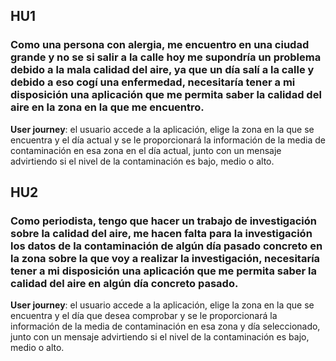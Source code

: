 ## HU1
### Como una persona con alergia, me encuentro en una ciudad grande y no se si salir a la calle hoy me supondría un problema debido a la mala calidad del aire, ya que un día salí a la calle y debido a eso cogí una enfermedad, necesitaría tener a mi disposición una aplicación que me permita saber la calidad del aire en la zona en la que me encuentro.

**User journey**: el usuario accede a la aplicación, elige la zona en la que se encuentra y el día actual y se le proporcionará la información de la media de contaminación en esa zona en el día actual, junto con un mensaje advirtiendo si el nivel de la contaminación es bajo, medio o alto.

## HU2
### Como periodista, tengo que hacer un trabajo de investigación sobre la calidad del aire, me hacen falta para la investigación los datos de la contaminación de algún día pasado concreto en la zona sobre la que voy a realizar la investigación, necesitaría tener a mi disposición una aplicación que me permita saber la calidad del aire en algún día concreto pasado.

**User journey**: el usuario accede a la aplicación, elige la zona en la que se encuentra y el día que desea comprobar y se le proporcionará la información de la media de contaminación en esa zona y día seleccionado, junto con un mensaje advirtiendo si el nivel de la contaminación es bajo, medio o alto.

